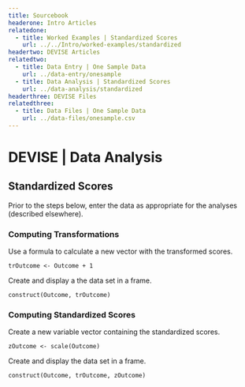 ```yaml
---
title: Sourcebook
headerone: Intro Articles
relatedone:
  - title: Worked Examples | Standardized Scores
    url: ../../Intro/worked-examples/standardized
headertwo: DEVISE Articles
relatedtwo:
  - title: Data Entry | One Sample Data
    url: ../data-entry/onesample
  - title: Data Analysis | Standardized Scores
    url: ../data-analysis/standardized
headerthree: DEVISE Files
relatedthree:
  - title: Data Files | One Sample Data
    url: ../data-files/onesample.csv
---
```


# DEVISE | Data Analysis

## Standardized Scores

Prior to the steps below, enter the data as appropriate for the analyses (described elsewhere).

### Computing Transformations

Use a formula to calculate a new vector with the transformed scores. 

```{r}
trOutcome <- Outcome + 1
```

Create and display a the data set in a frame.

```{r}
construct(Outcome, trOutcome)
```

### Computing Standardized Scores

Create a new variable vector containing the standardized scores.

```{r}
zOutcome <- scale(Outcome)
```

Create and display the data set in a frame.

```{r}
construct(Outcome, trOutcome, zOutcome)
```
